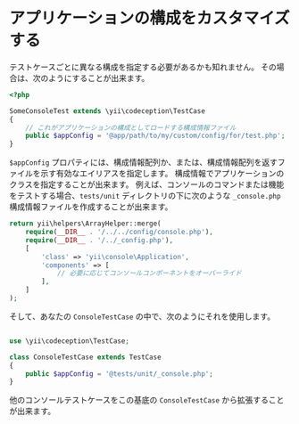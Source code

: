 アプリケーションの構成をカスタマイズする
========================================

テストケースごとに異なる構成を指定する必要があるかも知れません。
その場合は、次のようにすることが出来ます。

```php
<?php

SomeConsoleTest extends \yii\codeception\TestCase
{
    // これがアプリケーションの構成としてロードする構成情報ファイル
    public $appConfig = '@app/path/to/my/custom/config/for/test.php';
}
```

`$appConfig` プロパティには、構成情報配列か、または、構成情報配列を返すファイルを示す有効なエイリアスを指定します。
構成情報でアプリケーションのクラスを指定することが出来ます。
例えば、コンソールのコマンドまたは機能をテストする場合、`tests/unit` ディレクトリの下に次のような `_console.php` 構成情報ファイルを作成することが出来ます。

```php
return yii\helpers\ArrayHelper::merge(
    require(__DIR__ . '/../../config/console.php'),
    require(__DIR__ . '/../_config.php'),
    [
        'class' => 'yii\console\Application',
        'components' => [
            // 必要に応じてコンソールコンポーネントをオーバーライド
        ],
    ]
);
```

そして、あなたの `ConsoleTestCase` の中で、次のようにそれを使用します。

```php

use \yii\codeception\TestCase;

class ConsoleTestCase extends TestCase
{
    public $appConfig = '@tests/unit/_console.php';
}
```

他のコンソールテストケースをこの基底の `ConsoleTestCase` から拡張することが出来ます。
